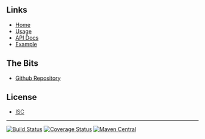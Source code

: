 ## Links
- [Home]()
- [Usage](#docs/usage)
- [API Docs](./javadoc)
- [Example](#docs/example)

## The Bits
- [Github Repository](http://github.com/nwillc/jdk_contract_tests)

## License
- [ISC](#docs/LICENSE)

-------
[![Build Status](https://travis-ci.org/nwillc/jdk_contract_tests.svg?branch=master)](https://travis-ci.org/nwillc/jdk_contract_tests)
[![Coverage Status](https://coveralls.io/repos/nwillc/jdk_contract_tests/badge.svg?branch=master)](https://coveralls.io/r/nwillc/jdk_contract_tests?branch=master)
[![Maven Central](https://maven-badges.herokuapp.com/maven-central/com.github.nwillc/jdk_contract_tests/badge.svg)](https://maven-badges.herokuapp.com/maven-central/com.github.nwillc/jdk_contract_tests)
